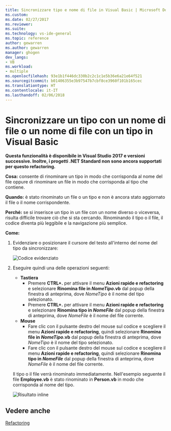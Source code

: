 ```yaml
---
title: Sincronizzare tipo e nome di file in Visual Basic | Microsoft Docs
ms.custom: 
ms.date: 02/27/2017
ms.reviewer: 
ms.suite: 
ms.technology: vs-ide-general
ms.topic: reference
author: gewarren
ms.author: gewarren
manager: ghogen
dev_langs:
- VB
ms.workload:
- multiple
ms.openlocfilehash: 93e1b1f446dc330b2c2c1c1e5b36e6a21e64f521
ms.sourcegitcommit: b01406355e3b97547b7cbf8ce3960f101b165cec
ms.translationtype: HT
ms.contentlocale: it-IT
ms.lasthandoff: 02/06/2018
---
```

# <a name="sync-a-type-to-a-filename-or-a-filename-to-a-type-in-visual-basic"></a>Sincronizzare un tipo con un nome di file o un nome di file con un tipo in Visual Basic

<!-- VERSIONLESS -->
**Questa funzionalità è disponibile in Visual Studio 2017 e versioni successive.  Inoltre, i progetti .NET Standard non sono ancora supportati per questo refactoring.**

**Cosa:** consente di rinominare un tipo in modo che corrisponda al nome del file oppure di rinominare un file in modo che corrisponda al tipo che contiene.

**Quando:** è stato rinominato un file o un tipo e non è ancora stato aggiornato il file o il nome corrispondente. 

**Perché:** se si inserisce un tipo in un file con un nome diverso o viceversa, risulta difficile trovare ciò che si sta cercando.  Rinominando il tipo o il file, il codice diventa più leggibile e la navigazione più semplice.

**Come:**

1. Evidenziare o posizionare il cursore del testo all'interno del nome del tipo da sincronizzare:

   ![Codice evidenziato](media/synctype-highlight-vb.png)

1. Eseguire quindi una delle operazioni seguenti:
   * **Tastiera**
     * Premere **CTRL+.** per attivare il menu **Azioni rapide e refactoring** e selezionare **Rinomina file in *NomeTipo*.vb** dal popup della finestra di anteprima, dove *NomeTipo* è il nome del tipo selezionato.
     * Premere **CTRL+.** per attivare il menu **Azioni rapide e refactoring** e selezionare **Rinomina tipo in _NomeFile_** dal popup della finestra di anteprima, dove *NomeFile* è il nome del file corrente.
   * **Mouse**
     * Fare clic con il pulsante destro del mouse sul codice e scegliere il menu **Azioni rapide e refactoring**, quindi selezionare **Rinomina file in *NomeTipo*.vb** dal popup della finestra di anteprima, dove *NomeTipo* è il nome del tipo selezionato.
     * Fare clic con il pulsante destro del mouse sul codice e scegliere il menu **Azioni rapide e refactoring**, quindi selezionare **Rinomina tipo in _NomeFile_** dal popup della finestra di anteprima, dove *NomeFile* è il nome del file corrente.

   Il tipo o il file verrà rinominato immediatamente.  Nell'esempio seguente il file **Employee.vb** è stato rinominato in **Person.vb** in modo che corrisponda al nome del tipo.

   ![Risultato inline](media/synctype-result-vb.png)

## <a name="see-also"></a>Vedere anche

[Refactoring](../refactoring-in-visual-studio.md)

